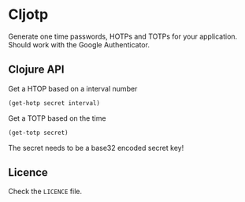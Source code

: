 Cljotp
======

Generate one time passwords, HOTPs and TOTPs for your application.
Should work with the Google Authenticator.

Clojure API
-----------

Get a HTOP based on a interval number

``` clojure
(get-hotp secret interval)
```

Get a TOTP based on the time

``` clojure
(get-totp secret)
```

The secret needs to be a base32 encoded secret key!

Licence
-------

Check the `LICENCE` file.
